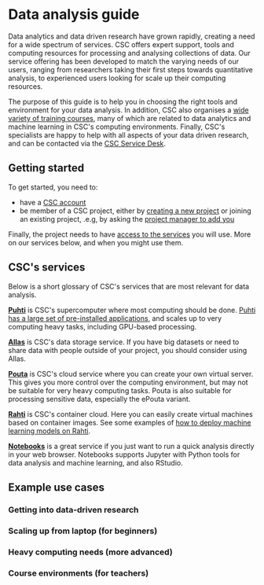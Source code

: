 # Data analysis guide

Data analytics and data driven research have grown rapidly, creating a need for a wide spectrum of services. CSC offers expert support, tools and computing resources for processing and analysing collections of data. Our service offering has been developed to match the varying needs of our users, ranging from researchers taking their first steps towards quantitative analysis, to experienced users looking for scale up their computing resources.

The purpose of this guide is to help you in choosing the right tools and environment for your data analysis.  In addition, CSC also organises a [wide variety of training courses](https://www.csc.fi/web/training), many of which are related to data analytics and machine learning in CSC's computing environments.  Finally, CSC's specialists are happy to help with all aspects of your data driven research, and can be contacted via the [CSC Service Desk](https://www.csc.fi/contact-info).

## Getting started

To get started, you need to:

- have a [CSC account](/accounts/how-to-create-new-user-account/)
- be member of a CSC project, either by [creating a new project](/accounts/how-to-create-new-project/) or joining an existing project, .e.g, by asking the [project manager to add you](/accounts/how-to-add-member-to-project/)

Finally, the project needs to have [access to the services](/accounts/how-to-add-service-access-for-project/) you will use.  More on our services below, and when you might use them.


## CSC's services

Below is a short glossary of CSC's services that are most relevant for data analysis.

[**Puhti**](/computing/overview/) is CSC's supercomputer where most computing should be done.  [Puhti has a large set of pre-installed applications](/apps/), and scales up to very computing heavy tasks, including GPU-based processing.

[**Allas**](/data/Allas) is CSC's data storage service.  If you have big datasets or need to share data with people outside of your project, you should consider using Allas.

[**Pouta**](/cloud/pouta/) is CSC's cloud service where you can create your own virtual server.  This gives you more control over the computing environment, but may not be suitable for very heavy computing tasks.  Pouta is also suitable for processing sensitive data, especially the ePouta variant.

[**Rahti**](/cloud/rahti/) is CSC's container cloud.  Here you can easily create virtual machines based on container images.  See some examples of [how to deploy machine learning models on Rahti](https://github.com/CSCfi/rahti-ml-examples).

[**Notebooks**](https://notebooks.csc.fi/) is a great service if you just want to run a quick analysis directly in your web browser.  Notebooks supports Jupyter with Python tools for data analysis and machine learning, and also RStudio.

## Example use cases

### Getting into data-driven research

<!-- [minimum] Courses -->
<!-- [minimum] Contact details (analytics@csc.fi, service desk?) -->
<!-- [longer article] Basics -->
<!-- use case: user just has some data in Excel -> use R ! -->
<!-- link to “Pälli-R” guide (needs creating) -->

### Scaling up from laptop (for beginners)

<!-- [minimum] Background info (why would one want to scale up) -->
<!-- [minimum] Cluster vs VM (assuming zero background) -->
<!-- [longer article] Cluster -->
<!-- [longer article] VM -->
<!-- [longer article] Setting up VM (with RStudio, for beginners) // Anni -->

### Heavy computing needs (more advanced)

<!-- [minimum] GPU work, e.g. deep learning (link) -->
<!-- [minimum] Parallel jobs in cluster environment (link) -->
<!-- [minimum] Working with large data sets, e.g.  -->
<!-- Spark / Hadoop, Kafka (incl. ML perspective) -->
<!-- 	use case: I’ve got a lot of data, options:  -->
<!-- use Spark, Kafka if [something] (tree schematic?) -->
<!-- big datasets considerations in cluster: Allas, many small files no-no -->
<!-- [longer article, or part of other article] big datasets in cluster (e.g. TFRecords, Allas, etc) -->
<!-- ML deployment in Rahti, “I have trained models in Puhti, how can I deploy them for use by my colleagues?”  // Mats -->

### Course environments (for teachers)

<!-- Notebooks (Rahti in longer article) -->
<!-- CSC GitHub -->
